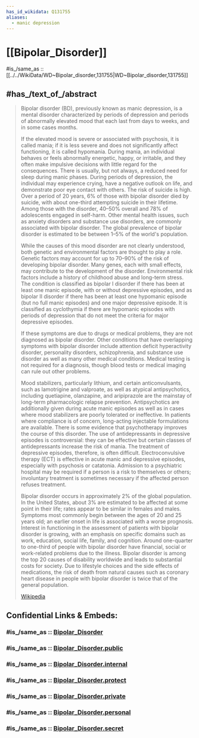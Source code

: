 ```yaml
---
has_id_wikidata: Q131755
aliases:
  - manic depression
---
```


# [[Bipolar_Disorder]] 

#is_/same_as :: [[../../WikiData/WD~Bipolar_disorder,131755|WD~Bipolar_disorder,131755]] 

## #has_/text_of_/abstract 

> Bipolar disorder (BD), previously known as manic depression, is a mental disorder 
> characterized by periods of depression and periods of abnormally elevated mood 
> that each last from days to weeks, and in some cases months. 
> 
> If the elevated mood is severe or associated with psychosis, it is called mania; if it is less severe and does not significantly affect functioning, it is called hypomania. During mania, an individual behaves or feels abnormally energetic, happy, or irritable, and they often make impulsive decisions with little regard for the consequences. There is usually, but not always, a reduced need for sleep during manic phases. During periods of depression, the individual may experience crying, have a negative outlook on life, and demonstrate poor eye contact with others. The risk of suicide is high. Over a period of 20 years, 6% of those with bipolar disorder died by suicide, with about one-third attempting suicide in their lifetime. Among those with the disorder, 40–50% overall and 78% of adolescents engaged in self-harm. Other mental health issues, such as anxiety disorders and substance use disorders, are commonly associated with bipolar disorder. The global prevalence of bipolar disorder is estimated to be between 1–5% of the world's population.
>
> While the causes of this mood disorder are not clearly understood, both genetic and environmental factors are thought to play a role. Genetic factors may account for up to 70–90% of the risk of developing bipolar disorder. Many genes, each with small effects, may contribute to the development of the disorder. Environmental risk factors include a history of childhood abuse and long-term stress. The condition is classified as bipolar I disorder if there has been at least one manic episode, with or without depressive episodes, and as bipolar II disorder if there has been at least one hypomanic episode (but no full manic episodes) and one major depressive episode. It is classified as cyclothymia if there are hypomanic episodes with periods of depression that do not meet the criteria for major depressive episodes.
>
> If these symptoms are due to drugs or medical problems, they are not diagnosed as bipolar disorder. Other conditions that have overlapping symptoms with bipolar disorder include attention deficit hyperactivity disorder, personality disorders, schizophrenia, and substance use disorder as well as many other medical conditions. Medical testing is not required for a diagnosis, though blood tests or medical imaging can rule out other problems.
>
> Mood stabilizers, particularly lithium, and certain anticonvulsants, such as lamotrigine and valproate, as well as atypical antipsychotics, including quetiapine, olanzapine, and aripiprazole are the mainstay of long-term pharmacologic relapse prevention. Antipsychotics are additionally given during acute manic episodes as well as in cases where mood stabilizers are poorly tolerated or ineffective. In patients where compliance is of concern, long-acting injectable formulations are available. There is some evidence that psychotherapy improves the course of this disorder. The use of antidepressants in depressive episodes is controversial: they can be effective but certain classes of antidepressants increase the risk of mania. The treatment of depressive episodes, therefore, is often difficult. Electroconvulsive therapy (ECT) is effective in acute manic and depressive episodes, especially with psychosis or catatonia. Admission to a psychiatric hospital may be required if a person is a risk to themselves or others; involuntary treatment is sometimes necessary if the affected person refuses treatment.
>
> Bipolar disorder occurs in approximately 2% of the global population. In the United States, about 3% are estimated to be affected at some point in their life; rates appear to be similar in females and males. Symptoms most commonly begin between the ages of 20 and 25 years old; an earlier onset in life is associated with a worse prognosis. Interest in functioning in the assessment of patients with bipolar disorder is growing, with an emphasis on specific domains such as work, education, social life, family, and cognition. Around one-quarter to one-third of people with bipolar disorder have financial, social or work-related problems due to the illness. Bipolar disorder is among the top 20 causes of disability worldwide and leads to substantial costs for society. Due to lifestyle choices and the side effects of medications, the risk of death from natural causes such as coronary heart disease in people with bipolar disorder is twice that of the general population.
>
> [Wikipedia](https://en.wikipedia.org/wiki/Bipolar%20disorder) 


## Confidential Links & Embeds: 

### #is_/same_as :: [Bipolar_Disorder](/_Standards/bio/Psychology/Bipolar_Disorder.md) 

### #is_/same_as :: [Bipolar_Disorder.public](/_public/bio/Psychology/Bipolar_Disorder.public.md) 

### #is_/same_as :: [Bipolar_Disorder.internal](/_internal/bio/Psychology/Bipolar_Disorder.internal.md) 

### #is_/same_as :: [Bipolar_Disorder.protect](/_protect/bio/Psychology/Bipolar_Disorder.protect.md) 

### #is_/same_as :: [Bipolar_Disorder.private](/_private/bio/Psychology/Bipolar_Disorder.private.md) 

### #is_/same_as :: [Bipolar_Disorder.personal](/_personal/bio/Psychology/Bipolar_Disorder.personal.md) 

### #is_/same_as :: [Bipolar_Disorder.secret](/_secret/bio/Psychology/Bipolar_Disorder.secret.md)


